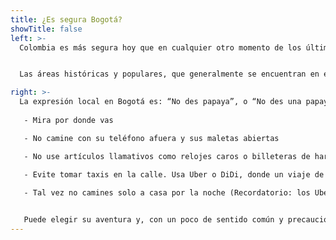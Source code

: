 ```yaml
---
title: ¿Es segura Bogotá?
showTitle: false
left: >-
  Colombia es más segura hoy que en cualquier otro momento de los últimos 50 años, y esperamos que Devcon en Bogotá sea una experiencia impactante para todos. Dicho esto, si bien Bogotá es una ciudad muy moderna, se encuentra en un país en desarrollo, y recomendamos tomar algunas precauciones básicas. Haz eso, y tu mayor problema probablemente será querer quedarte más tiempo.


  Las áreas históricas y populares, que generalmente se encuentran en el centro y al norte del centro, son las regiones más seguras. También ayudaremos a guiar a los asistentes hacia los lugares correctos en el momento correcto del día, por ejemplo: las áreas de moda que están llenas de vida nocturna son mejores después del anochecer, mientras que el centro histórico es mejor para frecuentar durante el día.

right: >-
  La expresión local en Bogotá es: “No des papaya”, o “No des una papaya”. Esencialmente significa, no se convierta en un objetivo obvio: use el sentido común mientras esté en Bogotá. Eso significa:
  
   - Mira por donde vas

   - No camine con su teléfono afuera y sus maletas abiertas

   - No use artículos llamativos como relojes caros o billeteras de hardware chapadas en oro.

   - Evite tomar taxis en la calle. Usa Uber o DiDi, donde un viaje de 20 minutos cuesta alrededor de $3 USD. Consejo: tal vez pague el dólar extra por un "Uber Comfort" más agradable *(recomendado cuando viene del aeropuerto)*.
  
   - Tal vez no camines solo a casa por la noche (Recordatorio: los Ubers son fáciles y baratos).


   Puede elegir su aventura y, con un poco de sentido común y precaución adicional, puede esperar tener una experiencia divertida y segura en Bogotá.
---
```

